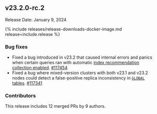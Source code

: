## v23.2.0-rc.2

Release Date: January 9, 2024

{% include releases/release-downloads-docker-image.md release=include.release %}

<h3 id="v23-2-0-rc-2-bug-fixes">Bug fixes</h3>

- Fixed a bug introduced in v23.2 that caused internal errors and panics when certain queries ran with automatic [index recommendation collection enabled](../v23.2/cluster-settings.html#setting-sql-metrics-statement-details-index-recommendation-collection-enabled). [#117454][#117454]
- Fixed a bug where mixed-version clusters with both v23.1 and v23.2 nodes could detect a false-positive replica inconsistency in [`GLOBAL` tables](../v23.2/global-tables.html). [#117341][#117341]

<h3 id="v23-2-0-rc-2-contributors">Contributors</h3>

This release includes 12 merged PRs by 9 authors.

[#117341]: https://github.com/cockroachdb/cockroach/pull/117341
[#117454]: https://github.com/cockroachdb/cockroach/pull/117454
